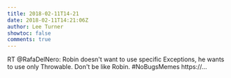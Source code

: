 ```yaml
---
title: 2018-02-11T14-21
date: 2018-02-11T14:21:06Z
author: Lee Turner
showtoc: false
comments: true
---
```


RT @RafaDelNero: Robin doesn't want to use specific Exceptions, he wants to use only Throwable. 
Don't be like Robin. #NoBugsMemes https://…

